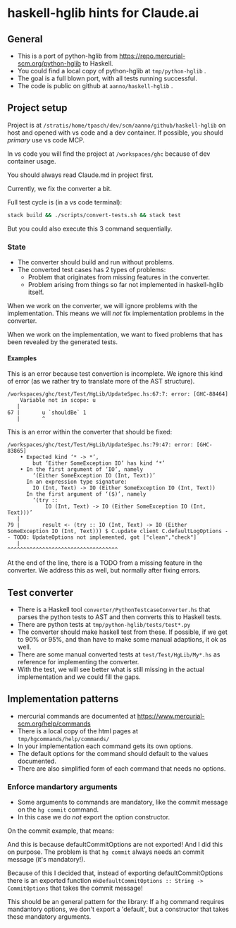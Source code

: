 # haskell-hglib hints for Claude.ai

## General

* This is a port of python-hglib from https://repo.mercurial-scm.org/python-hglib to Haskell.
* You could find a local copy of python-hglib at `tmp/python-hglib` .
* The goal is a full blown port, with all tests running successful.
* The code is public on github at `aanno/haskell-hglib` .

## Project setup

Project is at `/stratis/home/tpasch/dev/scm/aanno/github/haskell-hglib` on host
and opened with vs code and a dev container. If possible, you should _primary_ use vs code MCP.

In vs code you will find the project at `/workspaces/ghc` because of dev container usage.

You should always read Claude.md in project first.

Currently, we fix the converter a bit.

Full test cycle is (in a vs code terminal):

```bash
stack build && ./scripts/convert-tests.sh && stack test
```

But you could also execute this 3 command sequentially.

### State

* The converter should build and run without problems.
* The converted test cases has 2 types of problems:
  + Problem that originates from missing features in the converter.
  + Problem arising from things so far not implemented in haskell-hglib itself.

When we work on the converter, we will ignore problems with the implementation.
This means we will _not_ fix implementation problems in the converter.

When we work on the implementation, we want to fixed problems that has been
revealed by the generated tests.

#### Examples

This is an error because test convertion is incomplete.
We ignore this kind of error (as we rather try to translate more of the AST structure).

```
/workspaces/ghc/test/Test/HgLib/UpdateSpec.hs:67:7: error: [GHC-88464]
    Variable not in scope: u
   |        
67 |       u `shouldBe` 1
   |       ^
```

This is an error within the converter that should be fixed:

```
/workspaces/ghc/test/Test/HgLib/UpdateSpec.hs:79:47: error: [GHC-83865]
    • Expected kind ‘* -> *’,
        but ‘Either SomeException IO’ has kind ‘*’
    • In the first argument of ‘IO’, namely
        ‘(Either SomeException IO (Int, Text))’
      In an expression type signature:
        IO (Int, Text) -> IO (Either SomeException IO (Int, Text))
      In the first argument of ‘($)’, namely
        ‘(try ::
            IO (Int, Text) -> IO (Either SomeException IO (Int, Text)))’
   |        
79 |       result <- (try :: IO (Int, Text) -> IO (Either SomeException IO (Int, Text))) $ C.update client C.defaultLogOptions -- TODO: UpdateOptions not implemented, got ["clean","check"]
   |                                               ^^^^^^^^^^^^^^^^^^^^^^^^^^^^^^^^^^^

```

At the end of the line, there is a TODO from a missing feature in the converter. 
We address this as well, but normally after fixing errors.

## Test converter

* There is a Haskell tool `converter/PythonTestcaseConverter.hs` that parses 
  the python tests to AST and then converts this to Haskell tests.
* There are python tests at `tmp/python-hglib/tests/test*.py`
* The converter should make haskell test from these. If possible, if we get to 90% or 95%,
  and than have to make some manual adaptions, it ok as well.
* There are some manual converted tests at `test/Test/HgLib/My*.hs` as reference
  for implementing the converter.
* With the test, we will see better what is still missing in the actual implementation
  and we could fill the gaps.

## Implementation patterns

* mercurial commands are documented at https://www.mercurial-scm.org/help/commands
* There is a local copy of the html pages at `tmp/hgcommands/help/commands/`
* In your implementation each command gets its own options.
* The default options for the command should default to the values documented.
* There are also simplified form of each command that needs no options.

### Enforce mandartory arguments

* Some arguments to commands are mandatory, like the commit message on the `hg commit` command.
* In this case we do _not_ export the option constructor.

On the commit example, that means:

And this is because defaultCommitOptions are not exported! And I did this on purpose. 
The problem is that `hg commit` always needs an commit message (it's mandatory!). 

Because of this I decided that, instead of exporting defaultCommitOptions there is an exported 
function `mkDefaultCommitOptions :: String -> CommitOptions` that takes the commit message!

This should be an general pattern for the library: If a hg command requires mandantory options, 
we don't export a 'default', but a constructor that takes these mandatory arguments.

